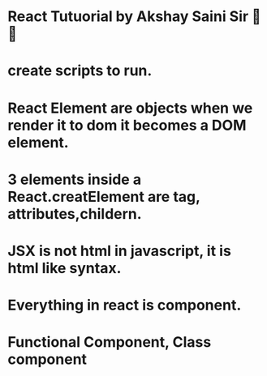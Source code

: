 # React Tutuorial by Akshay Saini Sir 🚩🚩

# create scripts to run.

# React Element are objects when we render it to dom it becomes a DOM element.

# 3 elements inside a React.creatElement are tag, attributes,childern.

# JSX is not html in javascript, it is html like syntax.

# Everything in react is component.

# Functional Component, Class component